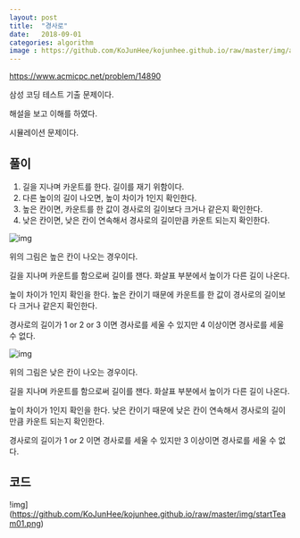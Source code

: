 ```yaml
---
layout: post
title:  "경사로"
date:   2018-09-01
categories: algorithm
image : https://github.com/KoJunHee/kojunhee.github.io/raw/master/img/algorithm.png
---
```


<https://www.acmicpc.net/problem/14890>

삼성 코딩 테스트 기출 문제이다.

해설을 보고 이해를 하였다. 

시뮬레이션 문제이다.

## 풀이

1. 길을 지나며 카운트를 한다. 길이를 재기 위함이다.
2. 다른 높이의 길이 나오면, 높이 차이가 1인지 확인한다.
3. 높은 칸이면, 카운트를 한 값이 경사로의 길이보다 크거나 같은지 확인한다.
4. 낮은 칸이면, 낮은 칸이 연속해서 경사로의 길이만큼 카운트 되는지 확인한다.

![img](https://github.com/KoJunHee/kojunhee.github.io/raw/master/img/runway01.png)

위의 그림은 높은 칸이 나오는 경우이다. 

길을 지나며 카운트를 함으로써 길이를 잰다. 화살표 부분에서 높이가 다른 길이 나온다.

높이 차이가 1인지 확인을 한다. 높은 칸이기 때문에 카운트를 한 값이 경사로의 길이보다 크거나 같은지 확인한다.

경사로의 길이가 1 or 2 or 3 이면 경사로를 세울 수 있지만 4 이상이면 경사로를 세울 수 없다.

![img](https://github.com/KoJunHee/kojunhee.github.io/raw/master/img/runway02.png)

위의 그림은 낮은 칸이 나오는 경우이다. 

길을 지나며 카운트를 함으로써 길이를 잰다. 화살표 부분에서 높이가 다른 길이 나온다.

높이 차이가 1인지 확인을 한다. 낮은 칸이기 때문에 낮은 칸이 연속해서 경사로의 길이만큼 카운트 되는지 확인한다.

경사로의 길이가 1 or 2 이면 경사로를 세울 수 있지만 3 이상이면 경사로를 세울 수 없다.

##  코드

!img](https://github.com/KoJunHee/kojunhee.github.io/raw/master/img/startTeam01.png)
